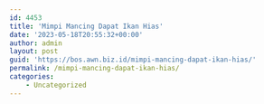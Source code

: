 ```yaml
---
id: 4453
title: 'Mimpi Mancing Dapat Ikan Hias'
date: '2023-05-18T20:55:32+00:00'
author: admin
layout: post
guid: 'https://bos.awn.biz.id/mimpi-mancing-dapat-ikan-hias/'
permalink: /mimpi-mancing-dapat-ikan-hias/
categories:
    - Uncategorized
---
```


